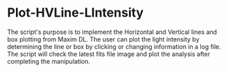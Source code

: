# Plot-HVLine-LIntensity

The script's purpose is to implement the Horizontal and Vertical lines and box plotting from Maxim DL.
The user can plot the light intensity by determining the line or box by clicking or changing information in a log file.
The script will check the latest fits file image and plot the analysis after completing the manipulation.

